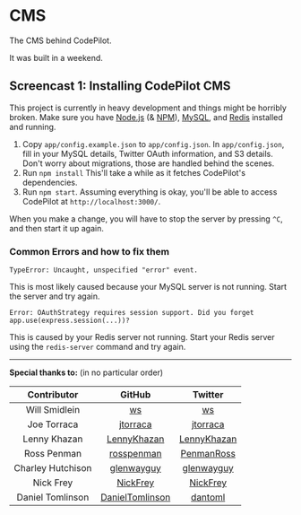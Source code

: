 CMS
===

The CMS behind CodePilot.

It was built in a weekend.

Screencast 1: Installing CodePilot CMS
--------------------------------------
This project is currently in heavy development and things might be horribly broken.
Make sure you have [Node.js](http://nodejs.org/) (& [NPM](http://npmjs.org/)), [MySQL](http://www.mysql.com/), and [Redis](http://redis.io/) installed and running.

1. Copy `app/config.example.json` to `app/config.json`. In `app/config.json`, fill in your MySQL details, Twitter OAuth information, and S3 details. Don't worry about migrations, those are handled behind the scenes.
2. Run `npm install`
This'll take a while as it fetches CodePilot's dependencies.
3. Run `npm start`. Assuming everything is okay, you'll be able to access CodePilot at `http://localhost:3000/`.

When you make a change, you will have to stop the server by pressing `^C`, and then start it up again.

### Common Errors and how to fix them

`TypeError: Uncaught, unspecified "error" event.`

This is most likely caused because your MySQL server is not running. Start the server and try again.

`Error: OAuthStrategy requires session support. Did you forget app.use(express.session(...))?`

This is caused by your Redis server not running. Start your Redis server using the `redis-server` command and try again.

---

**Special thanks to:** (in no particular order)

|    Contributor    |                         GitHub                        |                       Twitter                      |
|:-----------------:|:-----------------------------------------------------:|:--------------------------------------------------:|
|   Will Smidlein   |              [ws](https://github.com/ws)              |            [ws](https://twitter.com/ws)            |
|    Joe Torraca    |        [jtorraca](https://github.com/jtorraca)        |      [jtorraca](https://twitter.com/jtorraca)      |
|    Lenny Khazan   |     [LennyKhazan‎](https://github.com/LennyKhazan)     |   [LennyKhazan‎](https://twitter.com/LennyKhazan)   |
|    Ross Penman    |      [rosspenman](https://github.com/rosspenman)      |    [PenmanRoss‎](https://twitter.com/PenmanRoss)    |
| Charley Hutchison |      [glenwayguy](https://github.com/glenwayguy)      |    [glenwayguy](https://twitter.com/glenwayguy)    |
|     Nick Frey     |        [NickFrey‎](https://github.com/nickfrey)        |      [NickFrey‎](https://twitter.com/NickFrey)      |
| Daniel Tomlinson  | [DanielTomlinson](https://github.com/DanielTomlinson) |       [dantoml‎](https://twitter.com/dantoml)       |
